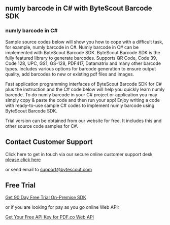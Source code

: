 ## numly barcode in C# with ByteScout Barcode SDK

### numly barcode in C#

Sample source codes below will show you how to cope with a difficult task, for example, numly barcode in C#. Numly barcode in C# can be implemented with ByteScout Barcode SDK. ByteScout Barcode SDK is the fully featured library to generate barcodes. Supports QR Code, Code 39, Code 128, UPC, GS1, GS-128, PDF417, Datamatrix and many other barcode types. Includes various options for barcode generation to ensure output quality, add barcodes to new or existing pdf files and images.

Fast application programming interfaces of ByteScout Barcode SDK for C# plus the instruction and the C# code below will help you quickly learn numly barcode. To do numly barcode in your C# project or application you may simply copy & paste the code and then run your app! Enjoy writing a code with ready-to-use sample C# codes to implement numly barcode using ByteScout Barcode SDK.

Trial version can be obtained from our website for free. It includes this and other source code samples for C#.

## Contact Customer Support

Click here to get in touch via our secure online customer support desk [please click here](https://bytescout.zendesk.com/hc/en-us/requests/new?subject=ByteScout%20Barcode%20SDK%20Question)

or send email to [support@bytescout.com](mailto:support@bytescout.com?subject=ByteScout%20Barcode%20SDK%20Question) 

## Free Trial

[Get 90 Day Free Trial On-Premise SDK](https://bytescout.com/download/web-installer?utm_source=github-readme)

or if you are looking for pay as you go online Web API:

[Get Your Free API Key for PDF.co Web API](https://pdf.co/documentation/api?utm_source=github-readme)